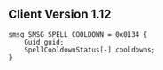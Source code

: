 ## Client Version 1.12

```rust,ignore
smsg SMSG_SPELL_COOLDOWN = 0x0134 {
    Guid guid;    
    SpellCooldownStatus[-] cooldowns;    
}

```
